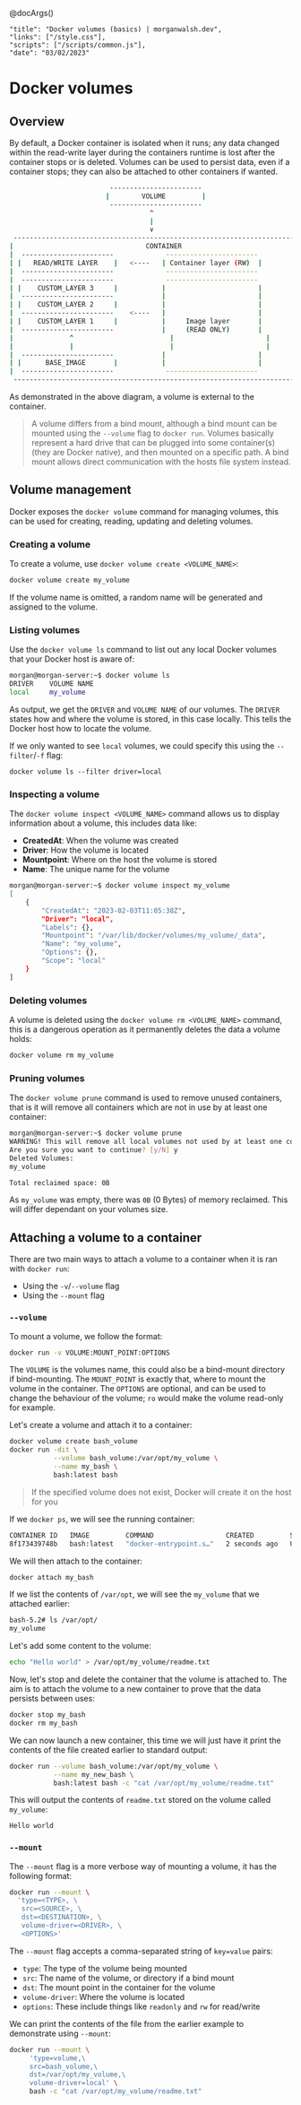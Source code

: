 @docArgs()
```
"title": "Docker volumes (basics) | morganwalsh.dev", 
"links": ["/style.css"],
"scripts": ["/scripts/common.js"],
"date": "03/02/2023"
```

<div class="p-16 w-80 w-md-100 ml-auto mr-auto">
  
# Docker volumes
  
## Overview
  
By default, a Docker container is isolated when it runs; any data changed within the read-write layer during the containers runtime is lost
after the container stops or is deleted. Volumes can be used to persist data, even if a container stops; they can also be attached 
to other containers if wanted.
  
```sh
                         -----------------------             
                        |        VOLUME         |           
                         ----------------------- 
                                   ^
                                   |
                                   ∨
 ------------------------------------------------------------------------
|                                 CONTAINER                              |
|  -----------------------             -----------------------           |
| |   READ/WRITE LAYER    |   <----   | Container layer (RW)  |          |
|  -----------------------             -----------------------           |
|  -----------------------             -----------------------           |
| |    CUSTOM_LAYER 3     |           |                       |          |
|  -----------------------            |                       |          |
| |    CUSTOM_LAYER 2     |           |                       |          |
|  -----------------------    <----   |                       |          |
| |    CUSTOM_LAYER 1     |           |     Image layer       |          |
|  -----------------------            |     (READ ONLY)       |          |
|        	   ^                        |                       |          |
|        	   |                        |                       |          |
|  -----------------------            |                       |          |
| |      BASE_IMAGE       |           |                       |          |
|  -----------------------             -----------------------           |
 ------------------------------------------------------------------------
```
  
As demonstrated in the above diagram, a volume is external to the container.
  
> A volume differs from a bind mount, although a bind mount can be mounted using the `--volume` flag to `docker run`. Volumes basically represent 
> a hard drive that can be plugged into some container(s) (they are Docker native), and then mounted on a specific path. A bind mount allows direct 
> communication with the hosts file system instead.
  
## Volume management
  
Docker exposes the `docker volume` command for managing volumes, this can be used for creating, reading, updating and deleting volumes.
  
### Creating a volume
  
To create a volume, use `docker volume create <VOLUME_NAME>`:
  
```sh
docker volume create my_volume
```
  
If the volume name is omitted, a random name will be generated and assigned to the volume.
  
### Listing volumes
  
Use the `docker volume ls` command to list out any local Docker volumes that your Docker host is aware of:
  
```sh
morgan@morgan-server:~$ docker volume ls
DRIVER    VOLUME NAME
local     my_volume
```
  
As output, we get the `DRIVER` and `VOLUME NAME` of our volumes. The `DRIVER` states how and where the volume is stored, in this case 
locally. This tells the Docker host how to locate the volume.
  
If we only wanted to see `local` volumes, we could specify this using the `--filter`/`-f` flag:
  
```
docker volume ls --filter driver=local
```
  
### Inspecting a volume
  
The `docker volume inspect <VOLUME_NAME>` command allows us to display information about a volume, this includes data like:
  
- **CreatedAt**: When the volume was created
- **Driver**: How the volume is located
- **Mountpoint**: Where on the host the volume is stored
- **Name**: The unique name for the volume
  
```sh
morgan@morgan-server:~$ docker volume inspect my_volume
[
    {
        "CreatedAt": "2023-02-03T11:05:38Z",
        "Driver": "local",
        "Labels": {},
        "Mountpoint": "/var/lib/docker/volumes/my_volume/_data",
        "Name": "my_volume",
        "Options": {},
        "Scope": "local"
    }
]
```
  
### Deleting volumes
  
A volume is deleted using the `docker volume rm <VOLUME_NAME>` command, this is a dangerous operation as it permanently 
deletes the data a volume holds:
  
```sh
docker volume rm my_volume
```
  
### Pruning volumes
  
The `docker volume prune` command is used to remove unused containers, that is it will remove all containers which are not in 
use by at least one container:
  
```sh
morgan@morgan-server:~$ docker volume prune
WARNING! This will remove all local volumes not used by at least one container.
Are you sure you want to continue? [y/N] y
Deleted Volumes:
my_volume

Total reclaimed space: 0B
```
  
As `my_volume` was empty, there was `0B` (0 Bytes) of memory reclaimed. This will differ dependant on your volumes size.
  
## Attaching a volume to a container
  
There are two main ways to attach a volume to a container when it is ran with `docker run`:
  
- Using the `-v`/`--volume` flag
- Using the `--mount` flag
  
### `--volume`
  
To mount a volume, we follow the format:
  
```sh
docker run -v VOLUME:MOUNT_POINT:OPTIONS
```
  
The `VOLUME` is the volumes name, this could also be a bind-mount directory if bind-mounting. The `MOUNT_POINT` is exactly that, 
where to mount the volume in the container. The `OPTIONS` are optional, and can be used to change the behaviour of the volume; `ro` would make the volume read-only for example.
  
Let's create a volume and attach it to a container:
  
```sh
docker volume create bash_volume
docker run -dit \
           --volume bash_volume:/var/opt/my_volume \
           --name my_bash \
           bash:latest bash
```
  
> If the specified volume does not exist, Docker will create it on the host for you
  
If we `docker ps`, we will see the running container:
  
```sh
CONTAINER ID   IMAGE         COMMAND                  CREATED         STATUS        PORTS     NAMES
8f173439748b   bash:latest   "docker-entrypoint.s…"   2 seconds ago   Up 1 second             my_bash
```
  
We will then attach to the container:
  
```sh
docker attach my_bash
```
  
If we list the contents of `/var/opt`, we will see the `my_volume` that we attached earlier:
  
```sh
bash-5.2# ls /var/opt/
my_volume
```
  
Let's add some content to the volume:
  
```sh
echo "Hello world" > /var/opt/my_volume/readme.txt
```
  
Now, let's stop and delete the container that the volume is attached to. The aim is to attach the volume to a new container to 
prove that the data persists between uses:
  
```sh
docker stop my_bash
docker rm my_bash
```
  
We can now launch a new container, this time we will just have it print the contents of the file created earlier to standard output:
  
```sh
docker run --volume bash_volume:/var/opt/my_volume \
           --name my_new_bash \
           bash:latest bash -c "cat /var/opt/my_volume/readme.txt"
```
  
This will output the contents of `readme.txt` stored on the volume called `my_volume`:
  
```sh
Hello world
```
  
### `--mount`
  
The `--mount` flag is a more verbose way of mounting a volume, it has the following format:
  
```sh
docker run --mount \
  'type=<TYPE>, \
   src=<SOURCE>, \
   dst=<DESTINATION>, \
   volume-driver=<DRIVER>, \
   <OPTIONS>'
```
     
The `--mount` flag accepts a comma-separated string of `key=value` pairs:
     
- `type`: The type of the volume being mounted
- `src`: The name of the volume, or directory if a bind mount
- `dst`: The mount point in the container for the volume
- `volume-driver`: Where the volume is located
- `options`: These include things like `readonly` and `rw` for read/write
  
We can print the contents of the file from the earlier example to demonstrate using `--mount`:
     
```sh
docker run --mount \ 
     'type=volume,\
     src=bash_volume,\
     dst=/var/opt/my_volume,\
     volume-driver=local' \
     bash -c "cat /var/opt/my_volume/readme.txt"
```
     
</div>
